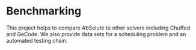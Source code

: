 # Benchmarking

This project helps to compare AbSolute to other solvers including Chuffed and GeCode.
We also provide data sets for a scheduling problem and an automated testing chain.
